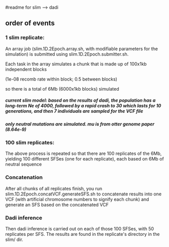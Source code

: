 #readme for slim --> dadi

## order of events

### 1 slim replicate:

An array job (slim.1D.2Epoch.array.sh, with modifiable parameters for the simulation) is submitted using slim.1D.2Epoch.submitter.sh. 

Each task in the array simulates a chunk that is made up of 100x1kb independent blocks 

(1e-08 recomb rate within block; 0.5 between blocks)

so there is a total of 6Mb (6000x1kb blocks) simulated


##### current slim model: based on the results of dadi, the population has a long-term Ne of 4000, followed by a rapid crash to 30 which lasts for 10 generations, and then 7 individuals are sampled for the VCF file
##### only neutral mutations are simulated. mu is from otter genome paper (8.64e-9)

### 100 slim replicates:
The above process is repeated so that there are 100 replicates of the 6Mb, yielding 100 different SFSes (one for each replicate), each based on 6Mb of neutral sequence


### Concatenation 
After all chunks of all replicates finish, you run slim.1D.2Epoch.concatVCF.generateSFS.sh to concatenate results into one VCF (with artificial chromosome numbers to signify each chunk) and generate an SFS based on the concatenated VCF 


### Dadi inference
Then dadi inference is carried out on each of those 100 SFSes, with 50 replicates per SFS. The results are found in the replicate's directory in the slim/ dir. 